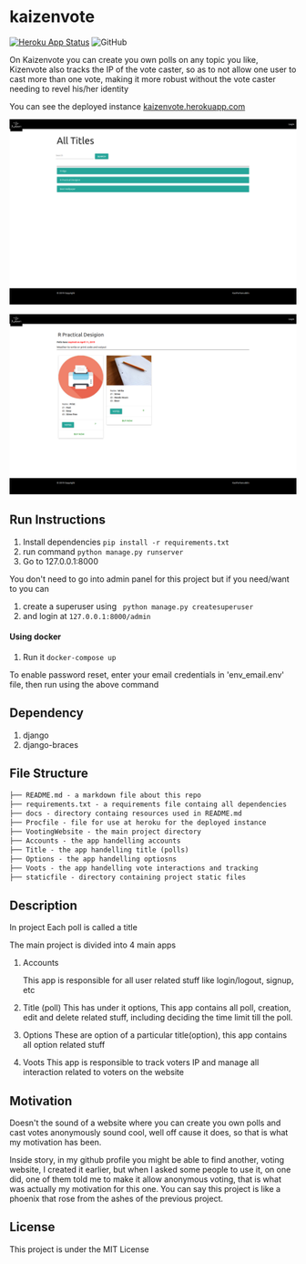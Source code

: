 # kaizenvote

[![Heroku App Status](http://heroku-shields.herokuapp.com/kaizenvote)](https://kaizenvote.herokuapp.com)
![GitHub](https://img.shields.io/github/license/kazifarhanuddin/kaizenvote)

On Kaizenvote you can create you own polls on any topic you like, Kizenvote also  tracks the IP of the vote caster, so as to not allow one user to cast more than one vote, making it more robust without the vote caster needing to revel his/her identity  

You can see the deployed instance [kaizenvote.herokuapp.com](https://kaizenvote.herokuapp.com/)

![](docs/home.png)

![](docs/title.png)

## Run Instructions

1. Install dependencies
   `pip install -r requirements.txt`
2. run command 
   `python manage.py runserver`
3. Go to 127.0.0.1:8000

You don't need to go into admin panel for this project but if you need/want to you can 

1. create a superuser using
   ` python manage.py createsuperuser`
2. and login at 
   ` 127.0.0.1:8000/admin `

#### Using docker

1. Run it
    `docker-compose up`

To enable password reset, enter your email credentials in 'env_email.env' file, then run using the above command   



## Dependency

1. django
2. django-braces
    

## File Structure

```
├── README.md - a markdown file about this repo
├── requirements.txt - a requirements file containg all dependencies
├── docs - directory containg resources used in README.md
├── Procfile - file for use at heroku for the deployed instance
├── VootingWebsite - the main project directory 
├── Accounts - the app handelling accounts
├── Title - the app handelling title (polls)
├── Options - the app handelling optiosns
├── Voots - the app handelling vote interactions and tracking
├── staticfile - directory containing project static files
```

## Description

In project Each poll is called a title

The main project is divided into 4 main apps

1. Accounts

   This app is responsible for all user related stuff like login/logout, signup, etc

2. Title (poll)
   This has under it options, This app contains all poll, creation, edit and delete related stuff, including deciding the time limit till the poll.

3. Options
   These are option of a particular title(option), this app contains all option related stuff

4. Voots
   This app is responsible to track voters IP and manage all interaction related to voters on the website

## Motivation

Doesn't the sound of a website where you can create you own polls and cast votes anonymously sound cool, well off cause it does, so that is what my motivation has been.

Inside story, in my github profile you might be able to find another, voting website, I created it earlier, but when I asked some people to use it, on one did, one of them told me to make it allow anonymous voting, that is what was actually my motivation for this one. You can say this project is like a phoenix that rose from the ashes of the previous project.

## License

This project is under the MIT License



